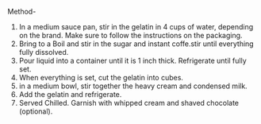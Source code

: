 Method-

1. In a medium sauce pan, stir in the gelatin in 4 cups of water, depending on the brand. Make sure to follow the instructions on the packaging.
2. Bring to a Boil and stir in the sugar and instant coffe.stir until everything fully dissolved.
3. Pour liquid into a container until it is 1 inch thick. Refrigerate until fully set.
4. When everything is set, cut the gelatin into cubes.  
5. in a medium bowl, stir together the heavy cream and condensed milk.
6. Add the gelatin and refrigerate.
7. Served Chilled. Garnish with whipped cream and shaved chocolate (optional).

